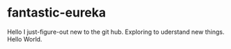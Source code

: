 # fantastic-eureka
Hello I just-figure-out new to the git hub. Exploring to uderstand new things.
Hello World.
